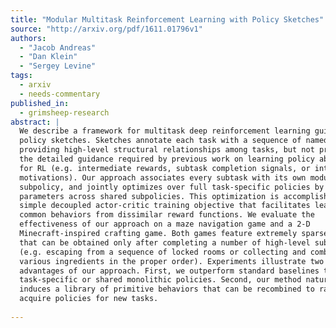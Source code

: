 ```yaml
---
title: "Modular Multitask Reinforcement Learning with Policy Sketches"
source: "http://arxiv.org/pdf/1611.01796v1"
authors:
  - "Jacob Andreas"
  - "Dan Klein"
  - "Sergey Levine"
tags:
  - arxiv
  - needs-commentary
published_in:
  - grimsheep-research
abstract: |
  We describe a framework for multitask deep reinforcement learning guided by
  policy sketches. Sketches annotate each task with a sequence of named subtasks,
  providing high-level structural relationships among tasks, but not providing
  the detailed guidance required by previous work on learning policy abstractions
  for RL (e.g. intermediate rewards, subtask completion signals, or intrinsic
  motivations). Our approach associates every subtask with its own modular
  subpolicy, and jointly optimizes over full task-specific policies by tying
  parameters across shared subpolicies. This optimization is accomplished via a
  simple decoupled actor-critic training objective that facilitates learning
  common behaviors from dissimilar reward functions. We evaluate the
  effectiveness of our approach on a maze navigation game and a 2-D
  Minecraft-inspired crafting game. Both games feature extremely sparse rewards
  that can be obtained only after completing a number of high-level subgoals
  (e.g. escaping from a sequence of locked rooms or collecting and combining
  various ingredients in the proper order). Experiments illustrate two main
  advantages of our approach. First, we outperform standard baselines that learn
  task-specific or shared monolithic policies. Second, our method naturally
  induces a library of primitive behaviors that can be recombined to rapidly
  acquire policies for new tasks.
  
---
```

